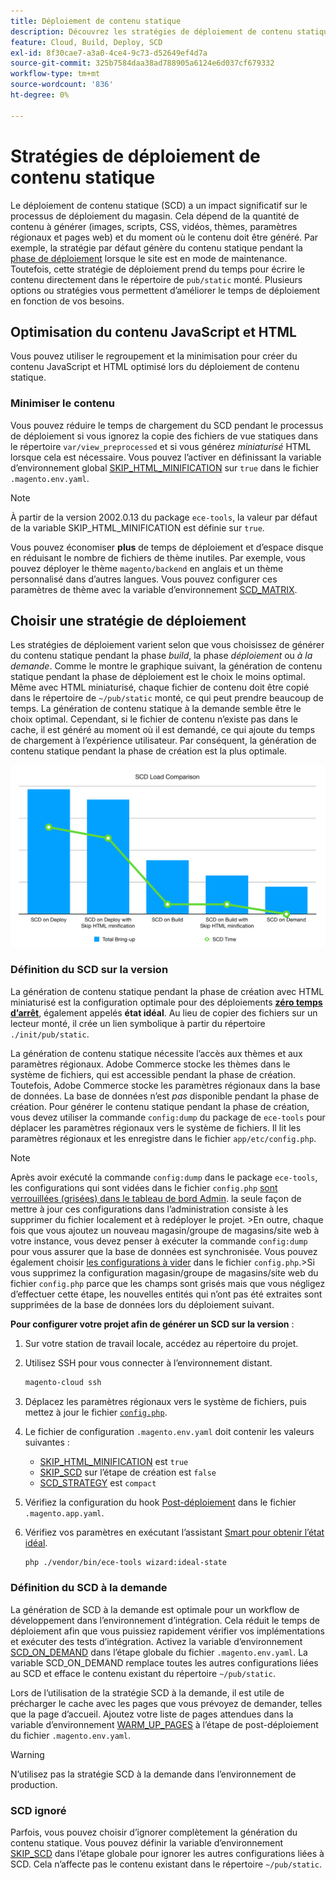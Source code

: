```yaml
---
title: Déploiement de contenu statique
description: Découvrez les stratégies de déploiement de contenu statique, tel que des images, des scripts et des feuilles CSS, sur Adobe Commerce dans les projets d’infrastructure cloud.
feature: Cloud, Build, Deploy, SCD
exl-id: 8f30cae7-a3a0-4ce4-9c73-d52649ef4d7a
source-git-commit: 325b7584daa38ad788905a6124e6d037cf679332
workflow-type: tm+mt
source-wordcount: '836'
ht-degree: 0%

---
```


# Stratégies de déploiement de contenu statique

Le déploiement de contenu statique (SCD) a un impact significatif sur le processus de déploiement du magasin. Cela dépend de la quantité de contenu à générer (images, scripts, CSS, vidéos, thèmes, paramètres régionaux et pages web) et du moment où le contenu doit être généré. Par exemple, la stratégie par défaut génère du contenu statique pendant la [phase de déploiement](process.md#deploy-phase-deploy-phase) lorsque le site est en mode de maintenance. Toutefois, cette stratégie de déploiement prend du temps pour écrire le contenu directement dans le répertoire de `pub/static` monté. Plusieurs options ou stratégies vous permettent d’améliorer le temps de déploiement en fonction de vos besoins.

## Optimisation du contenu JavaScript et HTML

Vous pouvez utiliser le regroupement et la minimisation pour créer du contenu JavaScript et HTML optimisé lors du déploiement de contenu statique.

### Minimiser le contenu

Vous pouvez réduire le temps de chargement du SCD pendant le processus de déploiement si vous ignorez la copie des fichiers de vue statiques dans le répertoire `var/view_preprocessed` et si vous générez _miniaturisé_ HTML lorsque cela est nécessaire. Vous pouvez l’activer en définissant la variable d’environnement global [SKIP_HTML_MINIFICATION](../environment/variables-global.md#skiphtmlminification) sur `true` dans le fichier `.magento.env.yaml`.

>[!NOTE]
>
>À partir de la version 2002.0.13 du package `ece-tools`, la valeur par défaut de la variable SKIP_HTML_MINIFICATION est définie sur `true`.

Vous pouvez économiser **plus** de temps de déploiement et d’espace disque en réduisant le nombre de fichiers de thème inutiles. Par exemple, vous pouvez déployer le thème `magento/backend` en anglais et un thème personnalisé dans d’autres langues. Vous pouvez configurer ces paramètres de thème avec la variable d’environnement [SCD_MATRIX](../environment/variables-deploy.md#scdmatrix).

## Choisir une stratégie de déploiement

Les stratégies de déploiement varient selon que vous choisissez de générer du contenu statique pendant la phase _build_, la phase _déploiement_ ou _à la demande_. Comme le montre le graphique suivant, la génération de contenu statique pendant la phase de déploiement est le choix le moins optimal. Même avec HTML miniaturisé, chaque fichier de contenu doit être copié dans le répertoire de `~/pub/static` monté, ce qui peut prendre beaucoup de temps. La génération de contenu statique à la demande semble être le choix optimal. Cependant, si le fichier de contenu n’existe pas dans le cache, il est généré au moment où il est demandé, ce qui ajoute du temps de chargement à l’expérience utilisateur. Par conséquent, la génération de contenu statique pendant la phase de création est la plus optimale.

![Comparaison de charge SCD](../../assets/scd-load-times.png)

### Définition du SCD sur la version

La génération de contenu statique pendant la phase de création avec HTML miniaturisé est la configuration optimale pour des déploiements [**zéro temps d’arrêt**](reduce-downtime.md), également appelés **état idéal**. Au lieu de copier des fichiers sur un lecteur monté, il crée un lien symbolique à partir du répertoire `./init/pub/static`.

La génération de contenu statique nécessite l’accès aux thèmes et aux paramètres régionaux. Adobe Commerce stocke les thèmes dans le système de fichiers, qui est accessible pendant la phase de création. Toutefois, Adobe Commerce stocke les paramètres régionaux dans la base de données. La base de données n’est _pas_ disponible pendant la phase de création. Pour générer le contenu statique pendant la phase de création, vous devez utiliser la commande `config:dump` du package de `ece-tools` pour déplacer les paramètres régionaux vers le système de fichiers. Il lit les paramètres régionaux et les enregistre dans le fichier `app/etc/config.php`.

>[!NOTE]
>Après avoir exécuté la commande `config:dump` dans le package `ece-tools`, les configurations qui sont vidées dans le fichier `config.php` [sont verrouillées (grisées) dans le tableau de bord Admin](https://experienceleague.adobe.com/en/docs/commerce-knowledge-base/kb/troubleshooting/miscellaneous/locked-fields-in-magento-admin). la seule façon de mettre à jour ces configurations dans l’administration consiste à les supprimer du fichier localement et à redéployer le projet.
>&#x200B;>En outre, chaque fois que vous ajoutez un nouveau magasin/groupe de magasins/site web à votre instance, vous devez penser à exécuter la commande `config:dump` pour vous assurer que la base de données est synchronisée. Vous pouvez également choisir [les configurations à vider](https://experienceleague.adobe.com/en/docs/commerce-operations/configuration-guide/cli/configuration-management/export-configuration?lang=en) dans le fichier `config.php`.
>&#x200B;>Si vous supprimez la configuration magasin/groupe de magasins/site web du fichier `config.php` parce que les champs sont grisés mais que vous négligez d’effectuer cette étape, les nouvelles entités qui n’ont pas été extraites sont supprimées de la base de données lors du déploiement suivant.

**Pour configurer votre projet afin de générer un SCD sur la version** :

1. Sur votre station de travail locale, accédez au répertoire du projet.
1. Utilisez SSH pour vous connecter à l’environnement distant.

   ```bash
   magento-cloud ssh
   ```

1. Déplacez les paramètres régionaux vers le système de fichiers, puis mettez à jour le fichier [`config.php`](../development/commerce-version.md#create-a-configphp-file).

1. Le fichier de configuration `.magento.env.yaml` doit contenir les valeurs suivantes :

   - [SKIP_HTML_MINIFICATION](../environment/variables-global.md#skip_html_minification) est `true`
   - [SKIP_SCD](../environment/variables-build.md#skip_scd) sur l’étape de création est `false`
   - [SCD_STRATEGY](../environment/variables-build.md#scd_strategy) est `compact`

1. Vérifiez la configuration du hook [Post-déploiement](../application/hooks-property.md) dans le fichier `.magento.app.yaml`.

1. Vérifiez vos paramètres en exécutant l’assistant [ Smart pour obtenir l’état idéal](smart-wizards.md).

   ```bash
   php ./vendor/bin/ece-tools wizard:ideal-state
   ```

### Définition du SCD à la demande

La génération de SCD à la demande est optimale pour un workflow de développement dans l’environnement d’intégration. Cela réduit le temps de déploiement afin que vous puissiez rapidement vérifier vos implémentations et exécuter des tests d’intégration. Activez la variable d’environnement [SCD_ON_DEMAND](../environment/variables-global.md#scdondemand) dans l’étape globale du fichier `.magento.env.yaml`. La variable SCD_ON_DEMAND remplace toutes les autres configurations liées au SCD et efface le contenu existant du répertoire `~/pub/static`.

Lors de l’utilisation de la stratégie SCD à la demande, il est utile de précharger le cache avec les pages que vous prévoyez de demander, telles que la page d’accueil. Ajoutez votre liste de pages attendues dans la variable d’environnement [WARM_UP_PAGES](../environment/variables-post-deploy.md#warmuppages) à l’étape de post-déploiement du fichier `.magento.env.yaml`.

>[!WARNING]
>
>N’utilisez pas la stratégie SCD à la demande dans l’environnement de production.

### SCD ignoré

Parfois, vous pouvez choisir d’ignorer complètement la génération du contenu statique. Vous pouvez définir la variable d’environnement [SKIP_SCD](../environment/variables-build.md#skipscd) dans l’étape globale pour ignorer les autres configurations liées à SCD. Cela n’affecte pas le contenu existant dans le répertoire `~/pub/static`.
